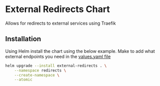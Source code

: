 # External Redirects Chart
Allows for redirects to external services using Traefik

## Installation
Using Helm install the chart using the below example. Make to add what external endpoints you need in the [values.yaml file](values.yaml)
```bash
helm upgrade --install external-redirects . \
    --namespace redirects \
    --create-namespace \
    --atomic
```

